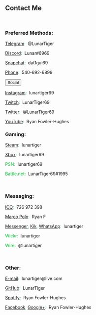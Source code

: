 <h2 id="contact">Contact Me</h2>
<br>
<h3>Preferred Methods:</h3>
<p><a href="https://t.me/LunarTiger" target="_blank" id="telegram">Telegram</a><span style="color:#0ac139;">:</span>&nbsp;&nbsp;@LunarTiger</p>
<p><a href="https://discordapp.com/users/206291426932293634" target="_blank" id="discord">Discord</a><span style="color:#0ac139;">:</span>&nbsp;&nbsp;Lunar#6969</p>
<p><a href="https://www.snapchat.com/add/dat1gui69" target="_blank" id="snapchat">Snapchat</a><span style="color:#0ac139;">:</span>&nbsp;&nbsp;dat1gui69</p>
<p><a href="tel:+15406926899" id="phone">Phone</a><span style="color:#0ac139;">:</span>&nbsp;&nbsp;540-692-6899</p>
<!--<p id="discordserver">Discord Server:&nbsp;&nbsp;<a href="https://discord.me/lunatics" target="_blank">Lunatics</a></p>-->
<button class="collapsible">Social</button>
<div class="innertext">
<p><a href="https://www.instagram.com/lunartiger69/" target="_blank" id="instagram">Instagram</a><span style="color:#0ac139;">:</span>&nbsp;&nbsp;lunartiger69</p>
<p><a href="https://www.twitch.tv/lunartiger69" target="_blank" id="twitch">Twitch</a><span style="color:#0ac139;">:</span>&nbsp;&nbsp;LunarTiger69</p>
<p><a href="https://twitter.com/LunarTiger69" target="_blank" id="twitter">Twitter</a><span style="color:#0ac139;">:</span>&nbsp;&nbsp;@LunarTiger69</p>
<p><a href="https://www.youtube.com/user/69lunartiger" target="_blank" id="youtube">YouTube</a><span style="color:#0ac139;">:</span>&nbsp;&nbsp;Ryan Fowler-Hughes</p>
</div>
<h3>Gaming:</h3>
<p><a href="http://steamcommunity.com/id/lunartiger" target="_blank" id="steam">Steam</a><span style="color:#0ac139;">:</span>&nbsp;&nbsp;lunartiger</p>
<p><a href="https://account.xbox.com/profile?gamertag=lunartiger69" target="_blank" id="xbox">Xbox</a><span style="color:#0ac139;">:</span>&nbsp;&nbsp;lunartiger69</p>
<p><span style="color:#0ac139;" id="psn">PSN:</span>&nbsp;&nbsp;lunartiger69</p>
<p><span style="color:#0ac139;" id="battlenet">Battle.net:</span>&nbsp;&nbsp;LunarTiger69#1995</p>
<br>
<h3>Messaging:</h3>
<p><a href="https://icq.com/people/726972398" target="_blank" id="icq">ICQ</a><span style="color:#0ac139;">:</span>&nbsp;&nbsp;726 972 398</p>
<p><a href="http://reachmeonmp.com/s/ryan-f-oi3kW" target="_blank" id="marcopolo">Marco Polo</a><span style="color:#0ac139;">:</span>&nbsp;&nbsp;Ryan F</p>
<p><a href="https://m.me/lunartiger" target="_blank" id="messenger">Messenger</a><span style="color:#0ac139;">,</span> <a href="https://kik.me/lunartiger" target="_blank" id="kik">Kik</a><span style="color:#0ac139;">,</span> <a href="https://wa.me/15406926899" target="_blank" id="whatsapp">WhatsApp</a><span style="color:#0ac139;">:</span>&nbsp;&nbsp;lunartiger</p>
<p><span style="color:#0ac139;" id="wickr">Wickr:</span>&nbsp;&nbsp;lunartiger</p>
<p><span style="color:#0ac139;" id="wire">Wire:</span>&nbsp;&nbsp;@lunartiger</p>
<br>
<h3>Other:</h3>
<p><a href="mailto:lunartiger@live.com" target="_top" id="email">E-mail</a><span style="color:#0ac139;">:</span>&nbsp;&nbsp;lunartiger@live.com</p>
<p><a href="https://github.com/LunarTiger" target="_blank" id="github">GitHub</a><span style="color:#0ac139;">:</span>&nbsp;&nbsp;LunarTiger</p>
<p><a href="spotify:user:tet6uf8yxoga59316ykeisk45" id="spotify">Spotify</a><span style="color:#0ac139;">:</span>&nbsp;&nbsp;Ryan Fowler-Hughes</p>
<p><a href="https://www.facebook.com/lunartiger" target="_blank" id="facebook">Facebook</a><span style="color:#0ac139;">,</span> <a href="https://plus.google.com/+RyanFowlerHughes" target="_blank" id="google">Google+</a><span style="color:#0ac139;">:</span>&nbsp;&nbsp;Ryan Fowler-Hughes</p>
<hr style='height:100vh; visibility:hidden;' />
<script>
if(window.location.hash){
	var director = document.getElementById(window.location.hash.substr(1));
	if (director != null && typeof director !== "undefined") {
		var content = this.parentElement;
		content.style.maxHeight = content.scrollHeight + "px";
	}
}
var coll = document.getElementsByClassName("collapsible");
var i;
for (i = 0; i < coll.length; i++) {
  coll[i].addEventListener("click", function() {
    this.classList.toggle("active");
    var content = this.parentElement.nextElementSibling;
    if (content.style.maxHeight){
      content.style.maxHeight = null;
    } else {
      content.style.maxHeight = content.scrollHeight + "px";
    } 
  });
}
</script>